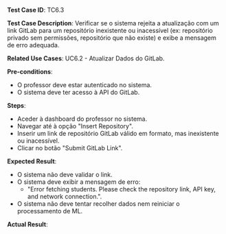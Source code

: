 **Test Case ID**: TC6.3  

**Test Case Description**: Verificar se o sistema rejeita a atualização com um link GitLab para um repositório inexistente ou inacessível (ex: repositório privado sem permissões, repositório que não existe) e exibe a mensagem de erro adequada.  

**Related Use Cases**: UC6.2 - Atualizar Dados do GitLab. 

**Pre-conditions**:  

- O professor deve estar autenticado no sistema.  
- O sistema deve ter acesso à API do GitLab.  

**Steps**:  

- Aceder à dashboard do professor no sistema.  
- Navegar até à opção "Insert Repository".  
- Inserir um link de repositório GitLab válido em formato, mas inexistente ou inacessível.
- Clicar no botão "Submit GitLab Link".  

**Expected Result**:  

- O sistema não deve validar o link.  
- O sistema deve exibir a mensagem de erro:  
  - "Error fetching students. Please check the repository link, API key, and network connection.".  
- O sistema não deve tentar recolher dados nem reiniciar o processamento de ML.  

**Actual Result**: